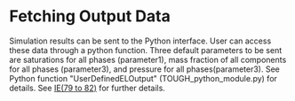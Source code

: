 # Fetching Output Data

Simulation results can be sent to the Python interface. User can access these data through a python function. Three default parameters to be sent are saturations for all phases (parameter1), mass fraction of all components for all phases (parameter3), and pressure for all phases(parameter3). See Python function "UserDefinedELOutput" (TOUGH\_python\_module.py) for details. See [IE(79 to 82)](../../appendix/c-additional-program-options.md) for further details.

